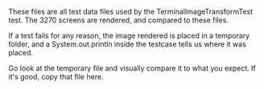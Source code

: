 These files are all test data files used by the TerminalImageTransformTest test.
The 3270 screens are rendered, and compared to these files.

If a test fails for any reason, the image rendered is placed in a temporary folder,
and a System.out.println inside the testcase tells us where it was placed.

Go look at the temporary file and visually compare it to what you expect.
If it's good, copy that file here.